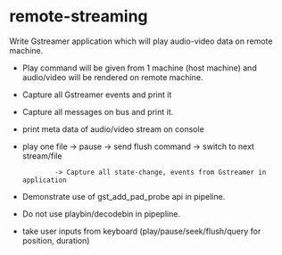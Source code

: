 # remote-streaming

Write Gstreamer application which will play audio-video data on remote machine.

- Play command will be given from 1 machine (host machine) and audio/video will be rendered on remote machine.

- Capture all Gstreamer events and print it

- Capture all messages on bus and print it.

- print meta data of audio/video stream on console

- play one file -> pause -> send flush command -> switch to next stream/file

              -> Capture all state-change, events from Gstreamer in application

- Demonstrate use of gst_add_pad_probe api in pipeline.

- Do not use playbin/decodebin in pipepline.

- take user inputs from keyboard (play/pause/seek/flush/query for position, duration)

